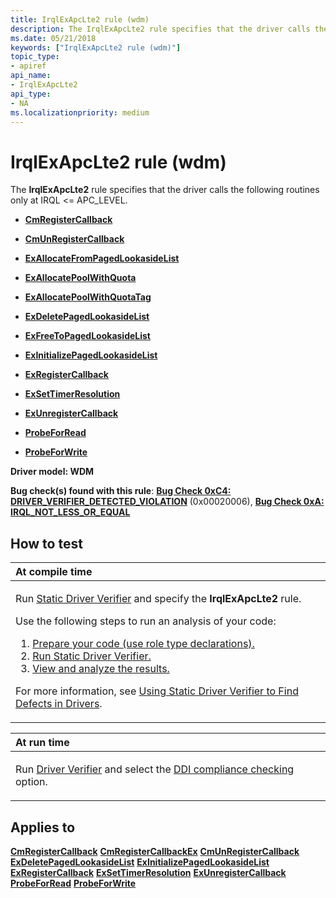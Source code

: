```yaml
---
title: IrqlExApcLte2 rule (wdm)
description: The IrqlExApcLte2 rule specifies that the driver calls the following routines only at IRQL�  APC\_LEVEL.
ms.date: 05/21/2018
keywords: ["IrqlExApcLte2 rule (wdm)"]
topic_type:
- apiref
api_name:
- IrqlExApcLte2
api_type:
- NA
ms.localizationpriority: medium
---
```


# IrqlExApcLte2 rule (wdm)


The **IrqlExApcLte2** rule specifies that the driver calls the following routines only at IRQL &lt;= APC\_LEVEL.

-   [**CmRegisterCallback**](/windows-hardware/drivers/ddi/wdm/nf-wdm-cmregistercallback)

-   [**CmUnRegisterCallback**](/windows-hardware/drivers/ddi/wdm/nf-wdm-cmunregistercallback)

-   [**ExAllocateFromPagedLookasideList**](/windows-hardware/drivers/ddi/wdm/nf-wdm-exallocatefrompagedlookasidelist)

-   [**ExAllocatePoolWithQuota**](/windows-hardware/drivers/ddi/wdm/nf-wdm-exallocatepoolwithquota)

-   [**ExAllocatePoolWithQuotaTag**](/windows-hardware/drivers/ddi/wdm/nf-wdm-exallocatepoolwithquotatag)

-   [**ExDeletePagedLookasideList**](/windows-hardware/drivers/ddi/wdm/nf-wdm-exdeletepagedlookasidelist)

-   [**ExFreeToPagedLookasideList**](/windows-hardware/drivers/ddi/wdm/nf-wdm-exfreetopagedlookasidelist)

-   [**ExInitializePagedLookasideList**](/windows-hardware/drivers/ddi/wdm/nf-wdm-exinitializepagedlookasidelist)

-   [**ExRegisterCallback**](/windows-hardware/drivers/ddi/wdm/nf-wdm-exregistercallback)

-   [**ExSetTimerResolution**](/windows-hardware/drivers/ddi/wdm/nf-wdm-exsettimerresolution)

-   [**ExUnregisterCallback**](/windows-hardware/drivers/ddi/wdm/nf-wdm-exunregistercallback)

-   [**ProbeForRead**](/windows-hardware/drivers/ddi/wdm/nf-wdm-probeforread)

-   [**ProbeForWrite**](/windows-hardware/drivers/ddi/wdm/nf-wdm-probeforwrite)

**Driver model: WDM**

**Bug check(s) found with this rule**: [**Bug Check 0xC4: DRIVER\_VERIFIER\_DETECTED\_VIOLATION**](../debugger/bug-check-0xc4--driver-verifier-detected-violation.md) (0x00020006), [**Bug Check 0xA: IRQL\_NOT\_LESS\_OR\_EQUAL**](../debugger/bug-check-0xa--irql-not-less-or-equal.md)


## How to test

<table>
<colgroup>
<col width="100%" />
</colgroup>
<thead>
<tr class="header">
<th align="left">At compile time</th>
</tr>
</thead>
<tbody>
<tr class="odd">
<td align="left"><p>Run <a href="/windows-hardware/drivers/devtest/static-driver-verifier" data-raw-source="[Static Driver Verifier](./static-driver-verifier.md)">Static Driver Verifier</a> and specify the <strong>IrqlExApcLte2</strong> rule.</p>
Use the following steps to run an analysis of your code:
<ol>
<li><a href="/windows-hardware/drivers/devtest/using-static-driver-verifier-to-find-defects-in-drivers#preparing-your-source-code" data-raw-source="[Prepare your code (use role type declarations).](./using-static-driver-verifier-to-find-defects-in-drivers.md#preparing-your-source-code)">Prepare your code (use role type declarations).</a></li>
<li><a href="/windows-hardware/drivers/devtest/using-static-driver-verifier-to-find-defects-in-drivers#running-static-driver-verifier" data-raw-source="[Run Static Driver Verifier.](./using-static-driver-verifier-to-find-defects-in-drivers.md#running-static-driver-verifier)">Run Static Driver Verifier.</a></li>
<li><a href="/windows-hardware/drivers/devtest/using-static-driver-verifier-to-find-defects-in-drivers#viewing-and-analyzing-the-results" data-raw-source="[View and analyze the results.](./using-static-driver-verifier-to-find-defects-in-drivers.md#viewing-and-analyzing-the-results)">View and analyze the results.</a></li>
</ol>
<p>For more information, see <a href="/windows-hardware/drivers/devtest/using-static-driver-verifier-to-find-defects-in-drivers" data-raw-source="[Using Static Driver Verifier to Find Defects in Drivers](./using-static-driver-verifier-to-find-defects-in-drivers.md)">Using Static Driver Verifier to Find Defects in Drivers</a>.</p></td>
</tr>
</tbody>
</table>

<table>
<colgroup>
<col width="100%" />
</colgroup>
<thead>
<tr class="header">
<th align="left">At run time</th>
</tr>
</thead>
<tbody>
<tr class="odd">
<td align="left"><p>Run <a href="/windows-hardware/drivers/devtest/driver-verifier" data-raw-source="[Driver Verifier](./driver-verifier.md)">Driver Verifier</a> and select the <a href="/windows-hardware/drivers/devtest/ddi-compliance-checking" data-raw-source="[DDI compliance checking](./ddi-compliance-checking.md)">DDI compliance checking</a> option.</p></td>
</tr>
</tbody>
</table>

 

## Applies to

[**CmRegisterCallback**](/windows-hardware/drivers/ddi/wdm/nf-wdm-cmregistercallback)
[**CmRegisterCallbackEx**](/windows-hardware/drivers/ddi/wdm/nf-wdm-cmregistercallbackex)
[**CmUnRegisterCallback**](/windows-hardware/drivers/ddi/wdm/nf-wdm-cmunregistercallback)
[**ExDeletePagedLookasideList**](/windows-hardware/drivers/ddi/wdm/nf-wdm-exdeletepagedlookasidelist)
[**ExInitializePagedLookasideList**](/windows-hardware/drivers/ddi/wdm/nf-wdm-exinitializepagedlookasidelist)
[**ExRegisterCallback**](/windows-hardware/drivers/ddi/wdm/nf-wdm-exregistercallback)
[**ExSetTimerResolution**](/windows-hardware/drivers/ddi/wdm/nf-wdm-exsettimerresolution)
[**ExUnregisterCallback**](/windows-hardware/drivers/ddi/wdm/nf-wdm-exunregistercallback)
[**ProbeForRead**](/windows-hardware/drivers/ddi/wdm/nf-wdm-probeforread)
[**ProbeForWrite**](/windows-hardware/drivers/ddi/wdm/nf-wdm-probeforwrite)
